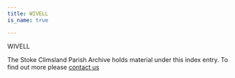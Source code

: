 ```yaml
---
title: WIVELL
is_name: true

---
```


WIVELL


The Stoke Climsland Parish Archive holds material under this index entry. To find out more please [contact us](/contact/)

